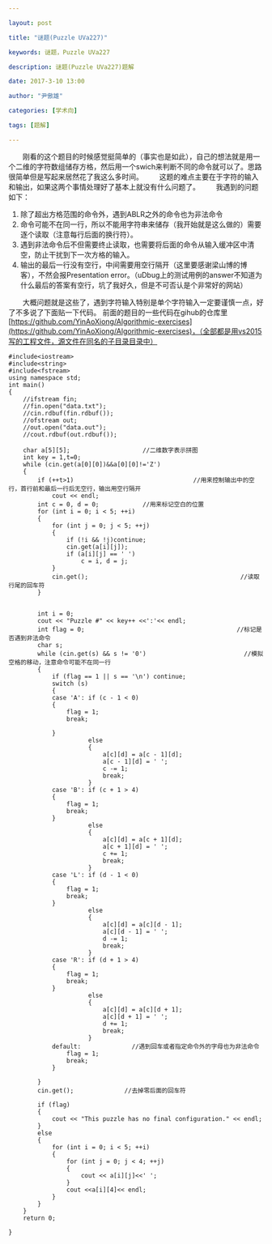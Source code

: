 ```yaml
---

layout: post

title: "谜题(Puzzle UVa227)"

keywords: 谜题，Puzzle UVa227

description: 谜题(Puzzle UVa227)题解

date: 2017-3-10 13:00

author: "尹傲雄"

categories: [学术向]

tags: [题解]

---
```

　　刚看的这个题目的时候感觉挺简单的（事实也是如此），自己的想法就是用一个二维的字符数组储存方格，然后用一个swich来判断不同的命令就可以了。思路很简单但是写起来居然花了我这么多时间。
　　这题的难点主要在于字符的输入和输出，如果这两个事情处理好了基本上就没有什么问题了。
　　我遇到的问题如下：

1. 除了超出方格范围的命令外，遇到ABLR之外的命令也为非法命令
2. 命令可能不在同一行，所以不能用字符串来储存（我开始就是这么做的）需要逐个读取（注意每行后面的换行符）。
3. 遇到非法命令后不但需要终止读取，也需要将后面的命令从输入缓冲区中清空，防止干扰到下一次方格的输入。
4. 输出的最后一行没有空行，中间需要用空行隔开（这里要感谢梁山博的博客），不然会报Presentation error。（uDbug上的测试用例的answer不知道为什么最后的答案有空行，坑了我好久，但是不可否认是个非常好的网站）

　　大概问题就是这些了，遇到字符输入特别是单个字符输入一定要谨慎一点，好了不多说了下面贴一下代码。 前面的题目的一些代码在gihub的仓库里[https://github.com/YinAoXiong/Algorithmic-exercises](https://github.com/YinAoXiong/Algorithmic-exercises)，（全部都是用vs2015写的工程文件，源文件在同名的子目录目录中）
　　

```
#include<iostream>
#include<string>
#include<fstream>
using namespace std;
int main()
{
	//ifstream fin;
	//fin.open("data.txt");
	//cin.rdbuf(fin.rdbuf());
	//ofstream out;
	//out.open("data.out");
	//cout.rdbuf(out.rdbuf());

	char a[5][5];                    //二维数字表示拼图
	int key = 1,t=0;
	while (cin.get(a[0][0])&&a[0][0]!='Z')
	{
		if (++t>1)                                 //用来控制输出中的空行，首行前和最后一行后无空行，输出用空行隔开
			cout << endl;
		int c = 0, d = 0;            //用来标记空白的位置
		for (int i = 0; i < 5; ++i)
		{
			for (int j = 0; j < 5; ++j)
			{
				if (!i && !j)continue;
				cin.get(a[i][j]);
				if (a[i][j] == ' ')
					c = i, d = j;
			}
			cin.get();                                          //读取行尾的回车符
		}


		int i = 0;
		cout << "Puzzle #" << key++ <<':'<< endl;
		int flag = 0;                                          //标记是否遇到非法命令
		char s;
		while (cin.get(s) && s != '0')                           //模拟空格的移动，注意命令可能不在同一行
		{
			if (flag == 1 || s == '\n') continue;                
			switch (s)
			{
			case 'A': if (c - 1 < 0)
			{
				flag = 1;
				break;

			}
					  else
					  {
						  a[c][d] = a[c - 1][d];
						  a[c - 1][d] = ' ';
						  c -= 1;
						  break;
					  }
			case 'B': if (c + 1 > 4)
			{
				flag = 1;
				break;
			}
					  else
					  {
						  a[c][d] = a[c + 1][d];
						  a[c + 1][d] = ' ';
						  c += 1;
						  break;
					  }
			case 'L': if (d - 1 < 0)
			{
				flag = 1;
				break;
			}
					  else
					  {
						  a[c][d] = a[c][d - 1];
						  a[c][d - 1] = ' ';
						  d -= 1;
						  break;
					  }
			case 'R': if (d + 1 > 4)
			{
				flag = 1;
				break;
			}
					  else
					  {
						  a[c][d] = a[c][d + 1];
						  a[c][d + 1] = ' ';
						  d += 1;
						  break;
					  }
			default:              //遇到回车或者指定命令外的字母也为非法命令
				flag = 1;
				break;
			}

		}
		cin.get();              //去掉零后面的回车符

		if (flag)
		{
			cout << "This puzzle has no final configuration." << endl;
		}
		else
		{
			for (int i = 0; i < 5; ++i)
			{
				for (int j = 0; j < 4; ++j)
				{
					cout << a[i][j]<<' ';
				}
				cout <<a[i][4]<< endl;                              
			}
		}
	}
	return 0;

}
```
